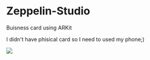 # Zeppelin-Studio
Buisness card using ARKit

I didn't have phisical card so I need to used my phone;) 

![](readgif.gif)
